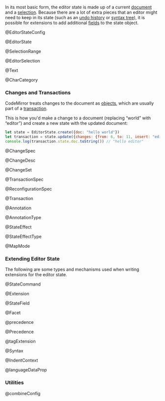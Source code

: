 In its most basic form, the editor state is made up of a current <a
href="#state.EditorState.doc">document</a> and a <a
href="#state.EditorState.selection">selection</a>. Because there are a
lot of extra pieces that an editor might need to keep in its state
(such as an <a href="#history">undo history</a> or <a
href="#state.Syntax">syntax tree</a>), it is possible for extensions
to add additional <a href="#state.StateField">fields</a> to the state
object.

@EditorStateConfig

@EditorState

@SelectionRange

@EditorSelection

@Text

@CharCategory

### Changes and Transactions

CodeMirror treats changes to the document as
[objects](#state.ChangeSet), which are usually part of a
[transaction](#state.Transaction).

This is how you'd make a change to a document (replacing “world” with
“editor”) and create a new state with the updated document:

```javascript
let state = EditorState.create({doc: "hello world"})
let transaction = state.update({changes: {from: 6, to: 11, insert: "editor"}})
console.log(transaction.state.doc.toString()) // "hello editor"
```

@ChangeSpec

@ChangeDesc

@ChangeSet

@TransactionSpec

@ReconfigurationSpec

@Transaction

@Annotation

@AnnotationType

@StateEffect

@StateEffectType

@MapMode

### Extending Editor State

The following are some types and mechanisms used when writing
extensions for the editor state.

@StateCommand

@Extension

@StateField

@Facet

@precedence

@Precedence

@tagExtension

@Syntax

@IndentContext

@languageDataProp

### Utilities

@combineConfig
